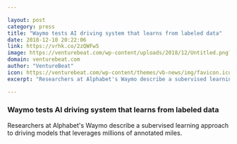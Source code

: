```yaml
---

layout: post
category: press
title: "Waymo tests AI driving system that learns from labeled data"
date: 2018-12-10 20:22:06
link: https://vrhk.co/2zQWFw5
image: https://venturebeat.com/wp-content/uploads/2018/12/Untitled.png?fit=1777%2C960&strip=all
domain: venturebeat.com
author: "VentureBeat"
icon: https://venturebeat.com/wp-content/themes/vb-news/img/favicon.ico
excerpt: "Researchers at Alphabet's Waymo describe a subervised learning approach to driving models that leverages millions of annotated miles."

---
```


### Waymo tests AI driving system that learns from labeled data

Researchers at Alphabet's Waymo describe a subervised learning approach to driving models that leverages millions of annotated miles.